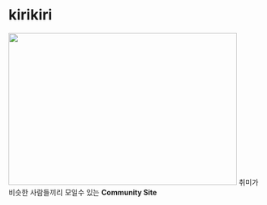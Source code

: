 # kirikiri
<img src="\Users\이호준\Desktop\final-project/mainKiri.png" width="450px" height="300px"></img>
취미가 비슷한 사람들끼리 모일수 있는 __Community Site__
